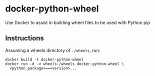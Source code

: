 # docker-python-wheel
Use Docker to assist in building wheel files to be used with Python pip

## Instructions
Assuming a wheels directory of `./wheels`, run:

```
docker build -t docker-python-wheel
docker run -d -v wheels:/wheels docker-python-wheel \
  <python_package>==<version>...
```
